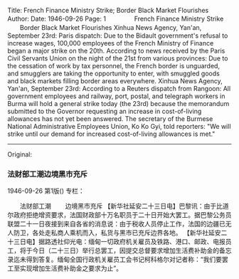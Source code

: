 Title: French Finance Ministry Strike; Border Black Market Flourishes
Author:
Date: 1946-09-26
Page: 1
　　
　　French Finance Ministry Strike
　　Border Black Market Flourishes
    Xinhua News Agency, Yan'an, September 23rd: Paris dispatch: Due to the Bidault government's refusal to increase wages, 100,000 employees of the French Ministry of Finance began a major strike on the 20th. According to news received by the Paris Civil Servants Union on the night of the 21st from various provinces: Due to the cessation of work by tax personnel, the French border is unguarded, and smugglers are taking the opportunity to enter, with smuggled goods and black markets filling border areas everywhere.
    Xinhua News Agency, Yan'an, September 23rd: According to a Reuters dispatch from Rangoon: All government employees and railway, port, postal, and telegraph workers in Burma will hold a general strike today (the 23rd) because the memorandum submitted to the Governor requesting an increase in cost-of-living allowances has not yet been answered. The secretary of the Burmese National Administrative Employees Union, Ko Ko Gyi, told reporters: "We will strike until our demand for increased cost-of-living allowances is met."



<hr /> 

Original: 


### 法财部工潮边境黑市充斥

1946-09-26
第1版()
专栏：

　　法财部工潮
　　边境黑市充斥
    【新华社延安二十三日电】巴黎讯：由于比道尔政府拒绝增资要求，法国财政部十万名职员于二十日开始大罢工。据巴黎公务员联盟二十一日夜接到来自各省的消息说：由于税收人员停止工作，法国的边疆已无人防卫，各处走私商人乘机而入，私货与黑市已充斥边界各地。
    【新华社延安二十三日电】据路透社仰光电：缅甸一切政府机关雇员及铁路、港口、邮政、电报员工，将于今日（二十三日）举行总罢工，因提交总督要求增加生活费补助金的备忘录迄未得到答复。缅甸全国行政机关雇员工会书记柯科格尔对记者称：“我们要罢工至实现增加生活费补助金之要求为止”。
